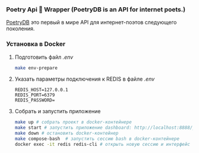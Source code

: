 ### Poetry Api 📖 Wrapper (PoetryDB is an API for internet poets.)

[PoetryDB](https://poetrydb.org/index.html) это первый в мире API для интернет-поэтов следующего поколения.

### Установка в Docker

1. Подготовить файл *.env*

    ```sh
    make env-prepare
    ```

2. Указать параметры подключения к REDIS в файле *.env*

    ```dotenv
   REDIS_HOST=127.0.0.1
   REDIS_PORT=6379
   REDIS_PASSWORD=
    ```

3. Собрать и запустить приложение

    ```sh
    make up # собрать проект в docker-контейнере
    make start # запустить приложение dashboard: http://localhost:8888/public/, api: http://localhost:8888/public/api/texts/{service}
    make down # остановить docker-контейнер
    make compose-bash  # запустить сессию bash в docker-контейнере
    docker exec -it redis redis-cli # открыть новую сессию и интерфейс командной строки redis в docker-контейнере
    ```
